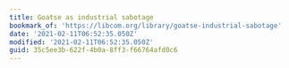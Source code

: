 ```yaml
---
title: Goatse as industrial sabotage
bookmark_of: 'https://libcom.org/library/goatse-industrial-sabotage'
date: '2021-02-11T06:52:35.050Z'
modified: '2021-02-11T06:52:35.050Z'
guid: 35c5ee3b-622f-4b0a-8ff3-f66764afd0c6
---
```

 
